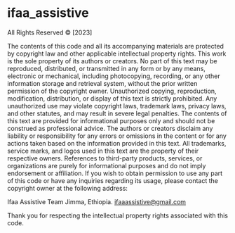 # ifaa_assistive
All Rights Reserved © [2023]

The contents of this code and all its accompanying materials are protected by copyright law and other applicable intellectual property rights. This work is the sole property of its authors or creators. No part of this text may be reproduced, distributed, or transmitted in any form or by any means, electronic or mechanical, including photocopying, recording, or any other information storage and retrieval system, without the prior written permission of the copyright owner.
Unauthorized copying, reproduction, modification, distribution, or display of this text is strictly prohibited. Any unauthorized use may violate copyright laws, trademark laws, privacy laws, and other statutes, and may result in severe legal penalties.
The contents of this text are provided for informational purposes only and should not be construed as professional advice. The authors or creators disclaim any liability or responsibility for any errors or omissions in the content or for any actions taken based on the information provided in this text.
All trademarks, service marks, and logos used in this text are the property of their respective owners. References to third-party products, services, or organizations are purely for informational purposes and do not imply endorsement or affiliation.
If you wish to obtain permission to use any part of this code or have any inquiries regarding its usage, please contact the copyright owner at the following address:

Ifaa Assistive Team
Jimma, Ethiopia.
ifaaassistive@gmail.com 

Thank you for respecting the intellectual property rights associated with this code.
